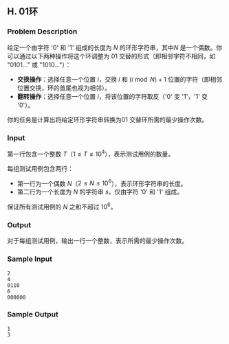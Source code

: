 ## H. 01环

### Problem Description

给定一个由字符 \'0\' 和 \'1\' 组成的长度为 $N$ 的环形字符串，其中$N$ 是一个偶数。你可以通过以下两种操作将这个环调整为 $01$ 交替的形式（即相邻字符不相同，如
\"0101\...\" 或 \"1010\...\"）：
- **交换操作**：选择任意一个位置 $i$，交换 $i$ 和$~(i \bmod N) + 1$     位置的字符（即相邻位置交换，环的首尾也视为相邻）。
- **翻转操作**：选择任意一个位置 $i$，将该位置的字符取反（\'0\' 变
    \'1\'，\'1\' 变 \'0\'）。

你的任务是计算出将给定环形字符串转换为$01$ 交替环所需的最少操作次数。

### Input

第一行包含一个整数 $T$（$1 \leq T \leq 10^4$），表示测试用例的数量。

每组测试用例包含两行：
- 第一行为一个偶数 $N$（$2 \leq N \leq 10^6$），表示环形字符串的长度。
- 第二行为一个长度为 $N$ 的字符串 $s$，仅由字符 \'0\' 和 \'1\' 组成。

保证所有测试用例的 $N$ 之和不超过 $10^6$。

### Output

对于每组测试用例，输出一行一个整数，表示所需的最少操作次数。

### Sample Input

```plain
2
4
0110
6
000000
```

### Sample Output

```plain
1
3
```

